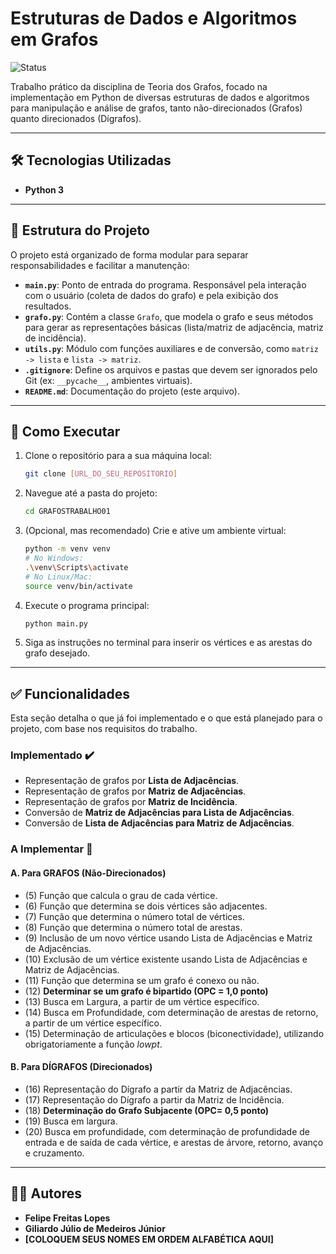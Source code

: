 # Estruturas de Dados e Algoritmos em Grafos
![Status](https://img.shields.io/badge/Status-Em%20Andamento-yellow)

Trabalho prático da disciplina de Teoria dos Grafos, focado na implementação em Python de diversas estruturas de dados e algoritmos para manipulação e análise de grafos, tanto não-direcionados (Grafos) quanto direcionados (Dígrafos).

---

## 🛠️ Tecnologias Utilizadas
* **Python 3**

---

## 📂 Estrutura do Projeto
O projeto está organizado de forma modular para separar responsabilidades e facilitar a manutenção:

- **`main.py`**: Ponto de entrada do programa. Responsável pela interação com o usuário (coleta de dados do grafo) e pela exibição dos resultados.
- **`grafo.py`**: Contém a classe `Grafo`, que modela o grafo e seus métodos para gerar as representações básicas (lista/matriz de adjacência, matriz de incidência).
- **`utils.py`**: Módulo com funções auxiliares e de conversão, como `matriz -> lista` e `lista -> matriz`.
- **`.gitignore`**: Define os arquivos e pastas que devem ser ignorados pelo Git (ex: `__pycache__`, ambientes virtuais).
- **`README.md`**: Documentação do projeto (este arquivo).

---

## 🚀 Como Executar
1. Clone o repositório para a sua máquina local:
   ```sh
   git clone [URL_DO_SEU_REPOSITORIO]
   ```
2. Navegue até a pasta do projeto:
   ```sh
   cd GRAFOSTRABALHO01
   ```
3. (Opcional, mas recomendado) Crie e ative um ambiente virtual:
   ```sh
   python -m venv venv
   # No Windows:
   .\venv\Scripts\activate
   # No Linux/Mac:
   source venv/bin/activate
   ```
4. Execute o programa principal:
   ```sh
   python main.py
   ```
5. Siga as instruções no terminal para inserir os vértices e as arestas do grafo desejado.

---

## ✅ Funcionalidades

Esta seção detalha o que já foi implementado e o que está planejado para o projeto, com base nos requisitos do trabalho.

### Implementado ✔️
-   Representação de grafos por **Lista de Adjacências**.
-   Representação de grafos por **Matriz de Adjacências**.
-   Representação de grafos por **Matriz de Incidência**.
-   Conversão de **Matriz de Adjacências para Lista de Adjacências**.
-   Conversão de **Lista de Adjacências para Matriz de Adjacências**.

### A Implementar 🚧

#### A. Para GRAFOS (Não-Direcionados)
-   (5) Função que calcula o grau de cada vértice.
-   (6) Função que determina se dois vértices são adjacentes.
-   (7) Função que determina o número total de vértices.
-   (8) Função que determina o número total de arestas.
-   (9) Inclusão de um novo vértice usando Lista de Adjacências e Matriz de Adjacências.
-   (10) Exclusão de um vértice existente usando Lista de Adjacências e Matriz de Adjacências.
-   (11) Função que determina se um grafo é conexo ou não.
-   (12) **Determinar se um grafo é bipartido (OPC = 1,0 ponto)**
-   (13) Busca em Largura, a partir de um vértice específico.
-   (14) Busca em Profundidade, com determinação de arestas de retorno, a partir de um vértice específico.
-   (15) Determinação de articulações e blocos (biconectividade), utilizando obrigatoriamente a função *lowpt*.

#### B. Para DÍGRAFOS (Direcionados)
-   (16) Representação do Dígrafo a partir da Matriz de Adjacências.
-   (17) Representação do Dígrafo a partir da Matriz de Incidência.
-   (18) **Determinação do Grafo Subjacente (OPC= 0,5 ponto)**
-   (19) Busca em largura.
-   (20) Busca em profundidade, com determinação de profundidade de entrada e de saída de cada vértice, e arestas de árvore, retorno, avanço e cruzamento.

---

## 👨‍💻 Autores
- **Felipe Freitas Lopes**
- **Giliardo Júlio de Medeiros Júnior**
- **[COLOQUEM SEUS NOMES EM ORDEM ALFABÉTICA AQUI]**
